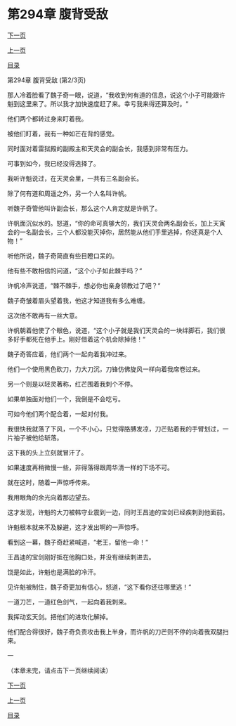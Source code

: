 <h1>第294章   腹背受敌</h1>
            <div><p><a href="./881_%E7%AC%AC294%E7%AB%A0_%E8%85%B9%E8%83%8C%E5%8F%97%E6%95%8C.md">下一页</a></p><p><a href="./879_%E7%AC%AC294%E7%AB%A0_%E8%85%B9%E8%83%8C%E5%8F%97%E6%95%8C.md">上一页</a></p><p><a href="../">目录</a></p></div>
            <div><p>第294章   腹背受敌 (第2/3页)</p><p>那人冷着脸看了魏子奇一眼，说道，“我收到何有道的信息，说这个小子可能跟许魁到这里来了。所以我才加快速度赶了来。幸亏我来得还算及时。“</p><p>他们两个都转过身来盯着我。</p><p>被他们盯着，我有一种如芒在背的感觉。</p><p>同时面对着雷狱殿的副殿主和天灵会的副会长，我感到非常有压力。</p><p>可事到如今，我已经没得选择了。</p><p>我听许魁说过，在天灵会里，一共有三名副会长。</p><p>除了何有道和周遥之外，另一个人名叫许帆。</p><p>听魏子奇管他叫许副会长，那么这个人肯定就是许帆了。</p><p>许帆面沉似水的。怒道，“你的命可真够大的，我们天灵会两名副会长，加上天寅会的一名副会长，三个人都没能灭掉你，居然能从他们手里逃掉，你还真是个人物！“</p><p>听他所说，魏子奇简直有些目瞪口呆的。</p><p>他有些不敢相信的问道，“这个小子如此棘手吗？“</p><p>许帆冷声说道，“棘不棘手，想必你也亲身领教过了吧？“</p><p>魏子奇皱着眉头望着我，他这才知道我有多么难缠。</p><p>这次他不敢再有一丝大意。</p><p>许帆朝着他使了个眼色，说道，“这个小子就是我们天灵会的一块绊脚石，我们很多好手都死在他手上。刚好借着这个机会除掉他！“</p><p>魏子奇答应着，他们两个一起向着我冲过来。</p><p>他们一个使用黑色砍刀，力大刀沉，刀锋仿佛旋风一样向着我席卷过来。</p><p>另一个则是以轻灵著称，红芒围着我刺个不停。</p><p>如果单独面对他们一个，我倒是不会吃亏。</p><p>可如今他们两个配合着，一起对付我。</p><p>我很快我就落了下风，一个不小心，只觉得胳膊发凉，刀芒贴着我的手臂划过，一片袖子被他给斩落。</p><p>这下我的头上立刻就冒汗了。</p><p>如果速度再稍微慢一些，非得落得跟周华清一样的下场不可。</p><p>就在这时，随着一声惊呼传来。</p><p>我用眼角的余光向着那边望去。</p><p>这才发现，许魁的大刀被韩守业震到一边，同时王昌迪的宝剑已经疾刺到他面前。</p><p>许魁根本就来不及躲避，这才发出啊的一声惊呼。</p><p>看到这一幕，魏子奇赶紧喊道，“老王，留他一命！“</p><p>王昌迪的宝剑刚好抵在他胸口处，并没有继续刺进去。</p><p>饶是如此，许魁也是满脸的冷汗。</p><p>见许魁被制住，魏子奇更加有信心，怒道，“这下看你还往哪里逃！“</p><p>一道刀芒，一道红色剑气，一起向着我刺来。</p><p>我挥动玄天剑。把他们的进攻化解掉。</p><p>他们配合得很好，魏子奇负责攻击我上半身，而许帆的刀芒则不停的向着我双腿扫来。</p><p>一</p><p>（本章未完，请点击下一页继续阅读）</p></div>
            <div><p><a href="./881_%E7%AC%AC294%E7%AB%A0_%E8%85%B9%E8%83%8C%E5%8F%97%E6%95%8C.md">下一页</a></p><p><a href="./879_%E7%AC%AC294%E7%AB%A0_%E8%85%B9%E8%83%8C%E5%8F%97%E6%95%8C.md">上一页</a></p><p><a href="../">目录</a></p></div>